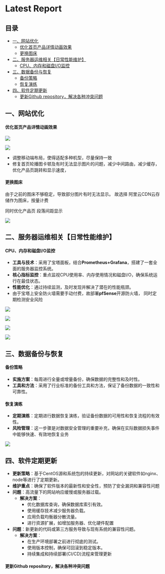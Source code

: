 # Latest Report

## 目录

-   [一、网站优化](#一网站优化)
    -   [优化首页产品详情动画效果](#优化首页产品详情动画效果)
    -   [更换图床](#更换图床)
-   [二、服务器运维相关【日常性能维护】](#二服务器运维相关日常性能维护)
    -   [CPU、内存和磁盘I/O监控](#CPU内存和磁盘IO监控)
-   [三、数据备份与恢复](#三数据备份与恢复)
    -   [备份策略](#备份策略)
    -   [恢复演练](#恢复演练)
-   [四、软件定期更新](#四软件定期更新)
    -   [更新Github repository，解决各种冲突问题](#更新Github-repository解决各种冲突问题)

## 一、网站优化

#### 优化首页产品详情动画效果

![](./imageMD/image_pbYEVTHtit.png)

![](./imageMD/image_0ff3c2P1XX.png)

-   调整移动端布局，使得适配多种机型，尽量保持一致
-   修复首页轮播图卡顿及有时无法显示图片的问题，减少中间路由，减少缓存，优化产品页跳转和显示速度，

#### 更换图床

由于之前的图床不够稳定，导致部分图片有时无法显示。 故选择 阿里云CDN云存储作为图床，按量计费

同时优化产品页 段落间距显示

![](./imageMD/image_vYLYFaGfxD.png)

## 二、服务器运维相关【日常性能维护】

#### CPU、内存和磁盘I/O监控

-   **工具与技术**：采用了宝塔面板，结合**Prometheus+Grafana**，搭建了一套全面的服务器监控系统。
-   **核心指标监控**：重点监视CPU使用率、内存使用情况和磁盘I/O，确保系统运行在最佳状态。
-   **性能优化**：通过持续监测，及时发现并解决了潜在的性能瓶颈。
-   由于宝塔上安全防火墙需要手动付费，故部署**pfSense**开源防火墙， 同时定期检测安全风险

![](./imageMD/image_bX-WzoPbf6.png)

![](./imageMD/image_D1adJq4bK1.png)

![](./imageMD/image_4WbV_4hTFp.png)

![](./imageMD/image_iIXVOT2QC9.png)

## 三、数据备份与恢复

#### 备份策略

-   **实施方案**：每周进行全量或增量备份，确保数据的完整性和及时性。
-   **工具和方法**：采用了行业标准的备份工具和方法，保证了备份数据的一致性和可靠性。

#### 恢复演练

-   **定期演练**：定期进行数据恢复演练，验证备份数据的可用性和恢复流程的有效性。
-   **风险管理**：这一步骤是对数据安全管理的重要补充，确保在实际数据损失事件中能够快速、有效地恢复业务

![](./imageMD/image_BabDnS4tWk.png)

## 四、软件定期更新

-   **更新策略**：基于CentOS源和系统包的持续更新，对网站的关键软件如nginx、node等进行了定期更新。
-   **维护重点**：确保了软件版本的最新性和安全性，预防了安全漏洞和兼容性问题
-   **问题**：高流量下的网站响应缓慢或服务器过载。
    -   **解决方案**：
        -   优化数据库查询，确保数据库索引有效。
        -   使用缓存技术减少服务器负载。
        -   应用负载均衡器分散流量。
        -   进行资源扩展，如增加服务器、优化硬件配置
-   **问题**：新更新的代码或第三方服务导致与现有系统的兼容性问题。
    -   **解决方案**：
        -   在生产环境部署之前进行彻底的测试。
        -   使用版本控制，确保可回滚到稳定版本。
        -   持续集成和持续部署(CI/CD)流程来管理更新

#### 更新Github repository，解决各种冲突问题
